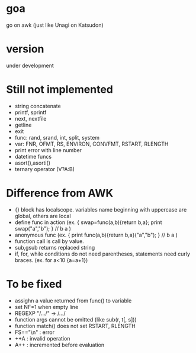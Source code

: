 # goa
go on awk (just like Unagi on Katsudon)

# version
under development

# Still not implemented
* string concatenate
* printf, sprintf
* next, nextfile
* getline
* exit
* func: rand, srand, int, split, system
* var: FNR, OFMT, RS, ENVIRON, CONVFMT, RSTART, RLENGTH
* print error with line number
* datetime funcs
* asort(),asorti()
* ternary operator (V?A:B)

# Difference from AWK
* {} block has localscope. variables name beginning with uppercase are global, others are local
* define func in action (ex. { swap=func(a,b){return b,a}; print swap("a","b"); } // b a )
* anonymous func (ex. { print func(a,b){return b,a}("a","b"); } // b a )
* function call is call by value.
* sub,gsub returns replaced string
* if, for, while conditions do not need parentheses, statements need curly braces. (ex. for a<10 {a=a+1}) 

# To be fixed
* assighn a value returned from func() to variable
* set NF=1 when empty line
* REGEXP "/.../" -> /.../
* function args cannot be omitted (like sub(r, t[, s]))
* function match() does not set RSTART, RLENGTH
* FS=="\n" : error
* ++A : invalid operation
* A++ : incremented before evaluation
